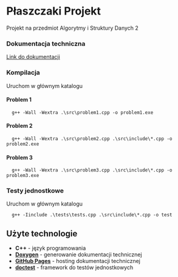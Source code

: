 # Płaszczaki Projekt
Projekt na przedmiot Algorytmy i Struktury Danych 2

### Dokumentacja techniczna
[Link do dokumentacji](https://igorciz777.github.io/PlaszczakiProjekt/)

### Kompilacja
Uruchom w głównym katalogu
#### Problem 1
```terminal
  g++ -Wall -Wextra .\src\problem1.cpp -o problem1.exe
```
#### Problem 2
```terminal
  g++ -Wall -Wextra .\src\problem2.cpp .\src\include\*.cpp -o problem2.exe
```
#### Problem 3
```terminal
  g++ -Wall -Wextra .\src\problem3.cpp .\src\include\*.cpp -o problem3.exe
```

### Testy jednostkowe
Uruchom w głównym katalogu
```terminal
  g++ -Iinclude .\tests\tests.cpp .\src\include\*.cpp -o test
```

## Użyte technologie
- **C++** - język programowania
- [**Doxygen**](https://www.doxygen.nl/index.html) - generowanie dokumentacji technicznej
- [**GitHub Pages**](https://pages.github.com/) - hosting dokumentacji technicznej
- [**doctest**](https://github.com/doctest/doctest) - framework do testów jednostkowych
